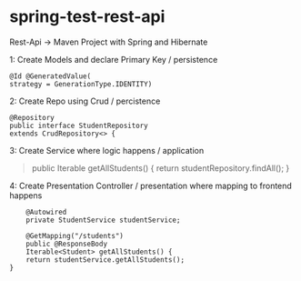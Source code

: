 # spring-test-rest-api
Rest-Api -> Maven Project with Spring and Hibernate 

1: Create Models and declare Primary Key / persistence

    @Id @GeneratedValue(
    strategy = GenerationType.IDENTITY)

2: Create Repo using Crud / percistence

    @Repository
    public interface StudentRepository 
    extends CrudRepository<> {
3: Create Service where logic happens / application

> public Iterable<Student> getAllStudents() {
    return studentRepository.findAll(); }

4: Create Presentation Controller / presentation
where mapping to frontend happens

        @Autowired
        private StudentService studentService;

        @GetMapping("/students")
        public @ResponseBody
        Iterable<Student> getAllStudents() {
        return studentService.getAllStudents();
    }
